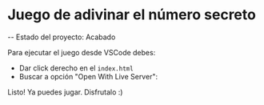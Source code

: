 <h1> Juego de adivinar el número secreto</h1>

-- Estado del proyecto: Acabado

Para ejecutar el juego desde VSCode debes:
- Dar click derecho en el ```index.html```
- Buscar a opción "Open With Live Server":

Listo! Ya puedes jugar. Disfrutalo :)
